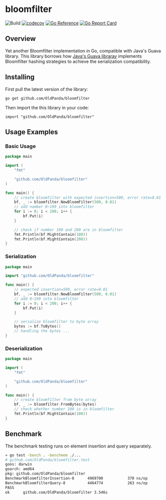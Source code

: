 # bloomfilter
![Build](https://github.com/OldPanda/bloomfilter/workflows/Build/badge.svg?event=push)
[![codecov](https://codecov.io/gh/OldPanda/bloomfilter/branch/master/graph/badge.svg?token=FCV788SCL7)](https://codecov.io/gh/OldPanda/bloomfilter)
[![Go Reference](https://pkg.go.dev/badge/github.com/OldPanda/bloomfilter.svg)](https://pkg.go.dev/github.com/OldPanda/bloomfilter)
[![Go Report Card](https://goreportcard.com/badge/github.com/OldPanda/bloomfilter)](https://goreportcard.com/report/github.com/OldPanda/bloomfilter)

## Overview
Yet another Bloomfilter implementation in Go, compatible with Java's Guava library. This library borrows how [Java's Guava libraray](https://guava.dev/) implements Bloomfilter hashing strategies to achieve the serialization compatibility.

## Installing
First pull the latest version of the library:
```
go get github.com/OldPanda/bloomfilter
```
Then import the this library in your code:
```
import "github.com/OldPanda/bloomfilter"
```

## Usage Examples
### Basic Usage
```Go
package main

import (
	"fmt"

	"github.com/OldPanda/bloomfilter"
)

func main() {
	// create bloomfilter with expected insertion=500, error rate=0.01
	bf, _ := bloomfilter.NewBloomFilter(500, 0.01)
	// add number 0~199 into bloomfilter
	for i := 0; i < 200; i++ {
		bf.Put(i)
	}

	// check if number 100 and 200 are in bloomfilter
	fmt.Println(bf.MightContain(100))
	fmt.Println(bf.MightContain(200))
}
```

### Serialization
```Go
package main

import "github.com/OldPanda/bloomfilter"

func main() {
	// expected insertion=500, error rate=0.01
	bf, _ := bloomfilter.NewBloomFilter(500, 0.01)
	// add 0~199 into bloomfilter
	for i := 0; i < 200; i++ {
		bf.Put(i)
	}

	// serialize bloomfilter to byte array
	bytes := bf.ToBytes()
	// handling the bytes ...
}
```

### Deserialization
```Go
package main

import (
	"fmt"

	"github.com/OldPanda/bloomfilter"
)

func main() {
	// create bloomfilter from byte array
	bf, _ := bloomfilter.FromBytes(bytes)
	// check whether number 100 is in bloomfilter
	fmt.Println(bf.MightContain(100))
}
```

## Benchmark
The benchmark testing runs on element insertion and query separately.
```Bash
» go test -bench . -benchmem ./...
# github.com/OldPanda/bloomfilter.test
goos: darwin
goarch: amd64
pkg: github.com/OldPanda/bloomfilter
BenchmarkBloomfilterInsertion-8   	 4969700	       370 ns/op	      17 B/op	       1 allocs/op
BenchmarkBloomfilterQuery-8       	 4464774	       263 ns/op	      15 B/op	       1 allocs/op
PASS
ok  	github.com/OldPanda/bloomfilter	3.546s
```
